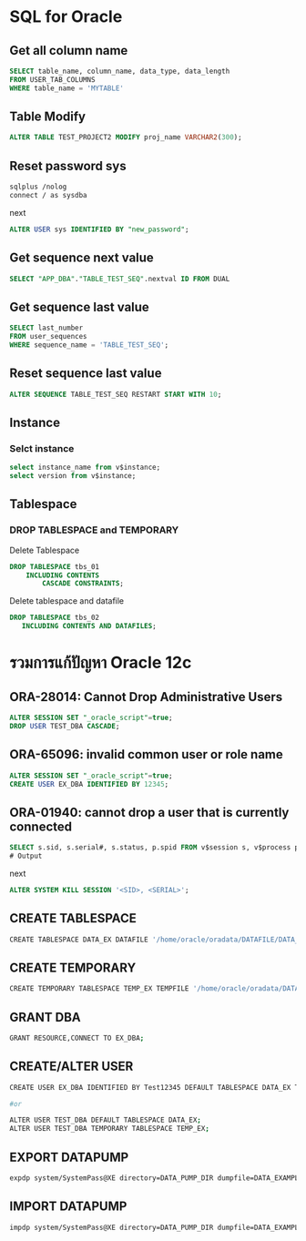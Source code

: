 
# SQL for Oracle

## Get all column name
```sql
SELECT table_name, column_name, data_type, data_length
FROM USER_TAB_COLUMNS
WHERE table_name = 'MYTABLE'
```

## Table Modify
```sql
ALTER TABLE TEST_PROJECT2 MODIFY proj_name VARCHAR2(300);
```

## Reset password sys
```bash
sqlplus /nolog
connect / as sysdba
```
next
```sql
ALTER USER sys IDENTIFIED BY "new_password";
```
## Get sequence next value
```sql
SELECT "APP_DBA"."TABLE_TEST_SEQ".nextval ID FROM DUAL
```

## Get sequence last value
```sql
SELECT last_number
FROM user_sequences
WHERE sequence_name = 'TABLE_TEST_SEQ';
```

## Reset sequence last value
```sql
ALTER SEQUENCE TABLE_TEST_SEQ RESTART START WITH 10;
```

## Instance

### Selct instance
```sql
select instance_name from v$instance;
select version from v$instance;
```


## Tablespace

### DROP TABLESPACE and TEMPORARY

Delete Tablespace
```sql
DROP TABLESPACE tbs_01 
    INCLUDING CONTENTS 
        CASCADE CONSTRAINTS;
```

Delete tablespace and datafile
```sql
DROP TABLESPACE tbs_02
   INCLUDING CONTENTS AND DATAFILES;
```



# รวมการแก้ปัญหา Oracle 12c

## ORA-28014: Cannot Drop Administrative Users
```sql
ALTER SESSION SET "_oracle_script"=true;
DROP USER TEST_DBA CASCADE;
```

## ORA-65096: invalid common user or role name
```sql
ALTER SESSION SET "_oracle_script"=true;
CREATE USER EX_DBA IDENTIFIED BY 12345;
```

## ORA-01940: cannot drop a user that is currently connected
```sql
SELECT s.sid, s.serial#, s.status, p.spid FROM v$session s, v$process p WHERE s.username = 'TEST_DBA' AND p.addr(+) = s.paddr;
# Output

```
next
```sql
ALTER SYSTEM KILL SESSION '<SID>, <SERIAL>';
```


## CREATE TABLESPACE
```sh
CREATE TABLESPACE DATA_EX DATAFILE '/home/oracle/oradata/DATAFILE/DATA_EX01.dbf' SIZE 4096M AUTOEXTEND ON NEXT 100M EXTENT MANAGEMENT LOCAL UNIFORM SIZE 1M;
```

## CREATE TEMPORARY
```sh
CREATE TEMPORARY TABLESPACE TEMP_EX TEMPFILE '/home/oracle/oradata/DATAFILE/TEMP_EX01.dbf' SIZE 3G EXTENT MANAGEMENT LOCAL UNIFORM SIZE 1M;
```

## GRANT DBA
```sh
GRANT RESOURCE,CONNECT TO EX_DBA;
```

## CREATE/ALTER USER
```bash
CREATE USER EX_DBA IDENTIFIED BY Test12345 DEFAULT TABLESPACE DATA_EX TEMPORARY YABLESPACE TEMP_EX;

#or

ALTER USER TEST_DBA DEFAULT TABLESPACE DATA_EX;
ALTER USER TEST_DBA TEMPORARY TABLESPACE TEMP_EX;
```
## EXPORT DATAPUMP
```sh
expdp system/SystemPass@XE directory=DATA_PUMP_DIR dumpfile=DATA_EXAMPLE.DMP logfile=DATA_EXAMPLE.log schemas=DATA_EXAMPLE
```

## IMPORT DATAPUMP
```sh
impdp system/SystemPass@XE directory=DATA_PUMP_DIR dumpfile=DATA_EXAMPLE.DMP logfile=DATA_EXAMPLE.log schemas=DATA_EXAMPLE
```
